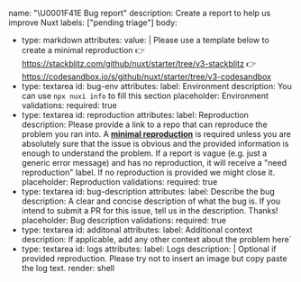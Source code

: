 name: "\U0001F41E Bug report"
description: Create a report to help us improve Nuxt
labels: ["pending triage"]
body:
 - type: markdown
  attributes:
  value: |
      Please use a template below to create a minimal reproduction
      👉 https://stackblitz.com/github/nuxt/starter/tree/v3-stackblitz
      👉 https://codesandbox.io/s/github/nuxt/starter/tree/v3-codesandbox
 - type: textarea
  id: bug-env
  attributes:
  label: Environment
  description: You can use `npx nuxi info` to fill this section
  placeholder: Environment
  validations:
  required: true
 - type: textarea
  id: reproduction
  attributes:
  label: Reproduction
  description: Please provide a link to a repo that can reproduce the problem you ran into. A [**minimal reproduction**](https://v3.nuxtjs.org/community/reporting-bugs#create-a-minimal-reproduction) is required unless you are absolutely sure that the issue is obvious and the provided information is enough to understand the problem. If a report is vague (e.g. just a generic error message) and has no reproduction, it will receive a "need reproduction" label. If no reproduction is provided we might close it.
  placeholder: Reproduction
  validations:
  required: true
 - type: textarea
  id: bug-description
  attributes:
  label: Describe the bug
  description: A clear and concise description of what the bug is. If you intend to submit a PR for this issue, tell us in the description. Thanks!
  placeholder: Bug description
  validations:
  required: true
 - type: textarea
  id: additonal
  attributes:
  label: Additional context
  description: If applicable, add any other context about the problem here`
 - type: textarea
  id: logs
  attributes:
  label: Logs
  description: |
  Optional if provided reproduction. Please try not to insert an image but copy paste the log text.
  render: shell
